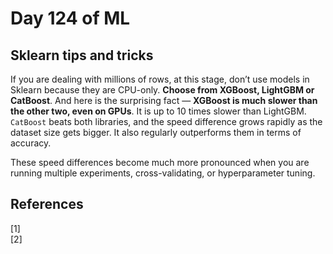 # Day 124 of ML 


## Sklearn tips and tricks 


If you are dealing with millions of rows, at this stage, don’t use models in Sklearn because they are CPU-only. **Choose from XGBoost, LightGBM or CatBoost**. And here is the surprising fact — **XGBoost is much slower than the other two, even on GPUs**. It is up to 10 times slower than LightGBM. `CatBoost` beats both libraries, and the speed difference grows rapidly as the dataset size gets bigger. It also regularly outperforms them in terms of accuracy.

These speed differences become much more pronounced when you are running multiple experiments, cross-validating, or hyperparameter tuning.

**References**
------------
[1]  
[2]